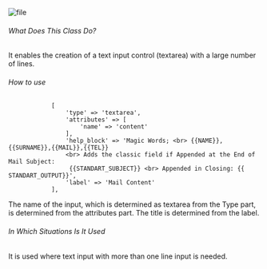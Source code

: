 ![file](https://s3.eu-central-1.amazonaws.com/static.testbank.az/uploads/files/15-1618904670-ok-image.png)

###### What Does This Class Do?

It enables the creation of a text input control (textarea) with a large number of lines.

###### How to use

```
            [
                'type' => 'textarea',
                'attributes' => [
                    'name' => 'content'
                ],
                'help_block' => 'Magic Words; <br> {{NAME}},{{SURNAME}},{{MAIL}},{{TEL}} 
                <br> Adds the classic field if Appended at the End of Mail Subject:
                 {{STANDART_SUBJECT}} <br> Appended in Closing: {{ STANDART_OUTPUT}}',
                'label' => 'Mail Content'
            ],
```

The name of the input, which is determined as textarea from the Type part, is determined from the attributes part.
The title is determined from the label.

###### In Which Situations Is It Used

It is used where text input with more than one line input is needed.





